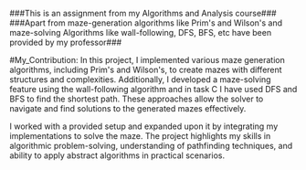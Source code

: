 ###This is an assignment from my Algorithms and Analysis course###
###Apart from maze-generation algorithms like Prim's and Wilson's and maze-solving Algorithms like wall-following, DFS, BFS, etc have been provided by my professor###

#My_Contribution:
In this project, I implemented various maze generation algorithms, including Prim's and Wilson's, to create mazes with different structures and complexities. Additionally, I developed a maze-solving feature using the wall-following algorithm and in task C I have used DFS and BFS to find the shortest path. These approaches allow the solver to navigate and find solutions to the generated mazes effectively.

I worked with a provided setup and expanded upon it by integrating my implementations to solve the maze. The project highlights my skills in algorithmic problem-solving, understanding of pathfinding techniques, and ability to apply abstract algorithms in practical scenarios.

